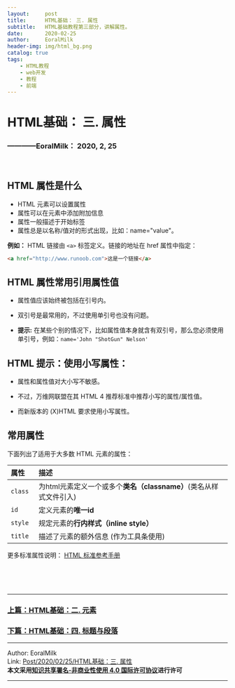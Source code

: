 ```yaml
---
layout:     post                    
title:      HTML基础： 三. 属性             
subtitle:   HTML基础教程第三部分，讲解属性。
date:       2020-02-25           
author:     EoralMilk             
header-img: img/html_bg.png    
catalog: true                    
tags:        
    - HTML教程
    - web开发
    - 教程
    - 前端
---
```



# HTML基础： 三. 属性
### ————EoralMilk： 2020, 2, 25
<br/>  

## HTML 属性是什么
- HTML 元素可以设置属性
- 属性可以在元素中添加附加信息
- 属性一般描述于开始标签
- 属性总是以名称/值对的形式出现，比如：name="value"。

**例如：**
HTML 链接由 `<a>` 标签定义。链接的地址在 href 属性中指定：

```html
<a href="http://www.runoob.com">这是一个链接</a>
```

## HTML 属性常用引用属性值
- 属性值应该始终被包括在引号内。

- 双引号是最常用的，不过使用单引号也没有问题。

- **提示:** 在某些个别的情况下，比如属性值本身就含有双引号，那么您必须使用单引号，例如：`name='John "ShotGun" Nelson'`


## HTML 提示：使用小写属性：
- 属性和属性值对大小写不敏感。

- 不过，万维网联盟在其 HTML 4 推荐标准中推荐小写的属性/属性值。

- 而新版本的 (X)HTML 要求使用小写属性。

## 常用属性

下面列出了适用于大多数 HTML 元素的属性：

|属性	|描述   |
|:---   |:---|
|`class`	|为html元素定义一个或多个**类名（classname）**(类名从样式文件引入)
|`id`	    |定义元素的**唯一id**
|`style`  |规定元素的**行内样式（inline style）**
|`title ` |描述了元素的额外信息 (作为工具条使用)

更多标准属性说明： [HTML 标准参考手册](https://www.runoob.com/tags/html-reference.html)

<br/>  
<br/>
<br/>

---  
### [上篇：HTML基础：二. 元素](https://eoralmilk.github.io/2020/02/24/HTML%E5%9F%BA%E7%A1%80-%E4%BA%8C/)
### [下篇：HTML基础：四. 标题与段落](https://eoralmilk.github.io/2020/02/25/HTML%E5%9F%BA%E7%A1%80-%E5%9B%9B/)


---  

Author: EoralMilk  
Link: [Post/2020/02/25/HTML基础：三. 属性](https://eoralmilk.github.io/2020/02/25/HTML%E5%9F%BA%E7%A1%80-%E4%B8%89/)   
**本文采用[知识共享署名-非商业性使用 4.0 国际许可协议](https://creativecommons.org/licenses/by-nc-sa/4.0/)进行许可**  

--- 